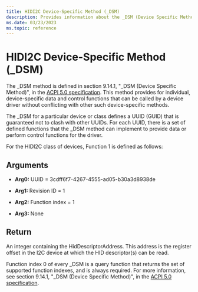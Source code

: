 ```yaml
---
title: HIDI2C Device-Specific Method (_DSM)
description: Provides information about the _DSM (Device Specific Method) defined in the ACPI 5.0 specification.
ms.date: 03/23/2023
ms.topic: reference
---
```


# HIDI2C Device-Specific Method (_DSM)

The _DSM method is defined in section 9.14.1, "_DSM (Device Specific Method)", in the [ACPI 5.0 specification](https://uefi.org/specifications). This method provides for individual, device-specific data and control functions that can be called by a device driver without conflicting with other such device-specific methods.

The _DSM for a particular device or class defines a UUID (GUID) that is guaranteed not to clash with other UUIDs. For each UUID, there is a set of defined functions that the \_DSM method can implement to provide data or perform control functions for the driver.

For the HIDI2C class of devices, Function 1 is defined as follows:

## Arguments

- **Arg0:** UUID = 3cdff6f7-4267-4555-ad05-b30a3d8938de

- **Arg1:** Revision ID = 1

- **Arg2:** Function index = 1

- **Arg3:** None

## Return

An integer containing the HidDescriptorAddress. This address is the register offset in the I2C device at which the HID descriptor(s) can be read.

Function index 0 of every _DSM is a query function that returns the set of supported function indexes, and is always required. For more information, see section 9.14.1, "_DSM (Device Specific Method)", in the [ACPI 5.0 specification](https://uefi.org/specifications).
